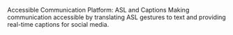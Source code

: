 Accessible Communication Platform: ASL and Captions
Making communication accessible by translating ASL gestures to text and providing real-time captions for social media.
